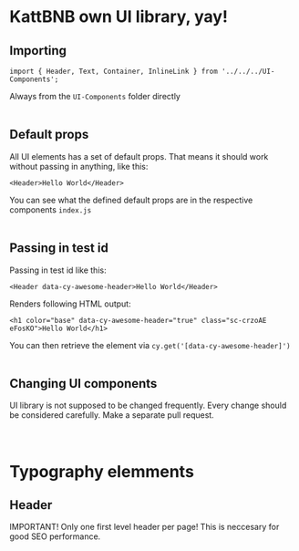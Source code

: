 # KattBNB own UI library, yay!

## Importing

`import { Header, Text, Container, InlineLink } from '../../../UI-Components';`

Always from the `UI-Components` folder directly
</br></br>

## Default props

All UI elements has a set of default props. That means it should work without passing in anything, like this:

`<Header>Hello World</Header>`

You can see what the defined default props are in the respective components `index.js`
</br></br>

## Passing in test id

Passing in test id like this:

`<Header data-cy-awesome-header>Hello World</Header>`

Renders following HTML output:

`<h1 color="base" data-cy-awesome-header="true" class="sc-crzoAE eFosKO">Hello World</h1>`

You can then retrieve the element via `cy.get('[data-cy-awesome-header]')`
</br></br>

## Changing UI components

UI library is not supposed to be changed frequently. Every change should be considered carefully. Make a separate pull request.
</br></br></br>

# Typography elemments

## Header

IMPORTANT! Only one first level header per page! This is neccesary for good SEO performance.
